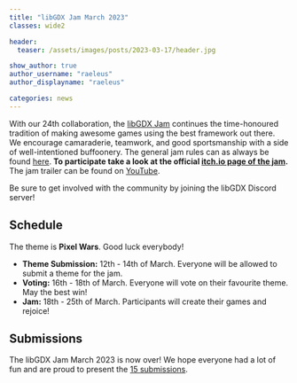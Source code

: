 ```yaml
---
title: "libGDX Jam March 2023"
classes: wide2

header:
  teaser: /assets/images/posts/2023-03-17/header.jpg

show_author: true
author_username: "raeleus"
author_displayname: "raeleus"

categories: news
---
```


With our 24th collaboration, the [libGDX Jam](/community/jams/) continues the time-honoured tradition of making awesome games using the best framework out there. We encourage camaraderie, teamwork, and good sportsmanship with a side of well-intentioned buffoonery. The general jam rules can as always be found [here](/community/jams/#rules). **To participate take a look at the official [itch.io page of the jam](https://itch.io/jam/libgdx-jam-24).** The jam trailer can be found on [YouTube](https://youtu.be/z8FIxkluX4M).

Be sure to get involved with the community by joining the libGDX Discord server!

## Schedule
<!--_The theme is yet to be determined._-->
The theme is **Pixel Wars**. Good luck everybody!

- **Theme Submission:** 12th - 14th of March. Everyone will be allowed to submit a theme for the jam.
- **Voting:** 16th - 18th of March.  Everyone will vote on their favourite theme. May the best win!
- **Jam:** 18th - 25th of March. Participants will create their games and rejoice!

## Submissions
The libGDX Jam March 2023 is now over! We hope everyone had a lot of fun and are proud to present the [15 submissions](https://itch.io/jam/libgdx-jam-24/entries).
